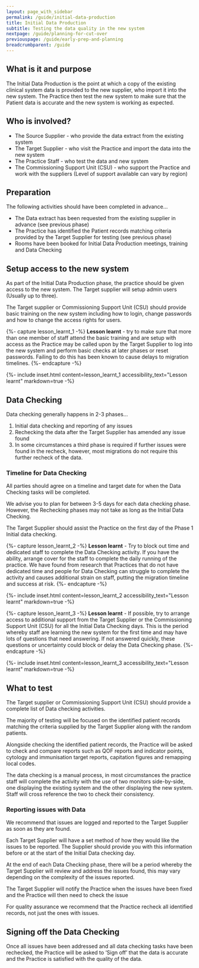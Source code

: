 ```yaml
---
layout: page_with_sidebar
permalink: /guide/initial-data-production
title: Initial Data Production
subtitle: Testing the data quality in the new system 
nextpage: /guide/planning-for-cut-over
previouspage: /guide/early-prep-and-planning
breadcrumbparent: /guide
---
```


## What is it and purpose

The Initial Data Production is the point at which a copy of the existing clinical system data is provided to the new supplier, who import it into the new system. The Practice then test the new system to make sure that the Patient data is accurate and the new system is working as expected. 


## Who is involved?

* The Source Supplier  - who provide the data extract from the existing system
* The Target Supplier - who visit the Practice and import the data into the new system
* The Practice Staff - who test the data and new system
* The Commissioning Support Unit (CSU) - who support the Practice and work with the suppliers (Level of support available can vary by region)


## Preparation

The following activities should have been completed in advance…

* The Data extract has been requested from the existing supplier in advance (see previous phase)
* The Practice has identified the Patient records matching criteria provided by the Target Supplier for testing (see previous phase)
* Rooms have been booked for Initial Data Production meetings, training and Data Checking


## Setup access to the new system

As part of the Initial Data Production phase, the practice should be given access to the new system. The Target supplier will setup admin users (Usually up to three).

The Target supplier or Commissioning Support Unit (CSU) should provide basic training on the new system including how to login, change passwords and how to change the access rights for users.

{%- capture lesson_learnt_1 -%}
__Lesson learnt__ - try to make sure that more than one member of staff attend the basic training and are setup with access as the Practice may be called upon by the Target Supplier to log into the new system and perform basic checks at later phases or reset passwords. Failing to do this has been known to cause delays to migration timelines.
{%- endcapture -%}

{%- include inset.html content=lesson_learnt_1 accessibility_text="Lesson learnt" markdown=true -%}
## Data Checking

Data checking generally happens in 2-3 phases…

1. Initial data checking and reporting of any issues
2. Rechecking the data after the Target Supplier has amended any issue found
3. In some circumstances a third phase is required if further issues were found in the recheck, however, most migrations do not require this further recheck of the data.


### Timeline for Data Checking

All parties should agree on a timeline and target date for when the Data Checking tasks will be completed.

We advise you to plan for between 3-5 days for each data checking phase. However, the Rechecking phases may not take as long as the Initial Data Checking.

The Target Supplier should assist the Practice on the first day of the Phase 1 Initial data checking. 

{%- capture lesson_learnt_2 -%}
__Lesson learnt__ - Try to block out time and dedicated staff to complete the Data Checking activity. If you have the ability, arrange cover for the staff to complete the daily running of the practice. We have found from research that Practices that do not have dedicated time and people for Data Checking can struggle to complete the activity and causes additional strain on staff, putting the migration timeline and success at risk.
{%- endcapture -%}

{%- include inset.html content=lesson_learnt_2 accessibility_text="Lesson learnt" markdown=true -%}

{%- capture lesson_learnt_3 -%}
__Lesson learnt__ - If possible, try to arrange access to additional support from the Target Supplier or the Commissioning Support Unit (CSU) for all the Initial Data Checking days. This is the period whereby staff are learning the new system for the first time and may have lots of questions that need answering. If not answered quickly, these questions or uncertainty could block or delay the Data Checking phase.
{%- endcapture -%}

{%- include inset.html content=lesson_learnt_3 accessibility_text="Lesson learnt" markdown=true -%}

## What to test

The Target supplier or Commissioning Support Unit (CSU) should provide a complete list of Data checking activities.

The majority of testing will be focused on the identified patient records matching the criteria supplied by the Target Supplier along with the random patients.

Alongside checking the identified patient records, the Practice will be asked to check and compare reports such as QOF reports and indicator points, cytology and immunisation target reports, capitation figures and remapping local codes.

The data checking is a manual process, in most circumstances the practice staff will complete the activity with the use of two monitors side-by-side, one displaying the existing system and the other displaying the new system. Staff will cross reference the two to check their consistency.


### Reporting issues with Data

We recommend that issues are logged and reported to the Target Supplier as soon as they are found.

Each Target Supplier will have a set method of how they would like the issues to be reported. The Supplier should provide you with this information before or at the start of the Initial Data checking day.

At the end of each Data Checking phase, there will be a period whereby the Target Supplier will review and address the issues found, this may vary depending on the complexity of the issues reported.

The Target Supplier will notify the Practice when the issues have been fixed and the Practice will then need to check the issue

For quality assurance we recommend that the Practice recheck all identified records, not just the ones with issues.


## Signing off the Data Checking

Once all issues have been addressed and all data checking tasks have been rechecked, the Practice will be asked to ‘Sign off’ that the data is accurate and the Practice is satisfied with the quality of the data.
